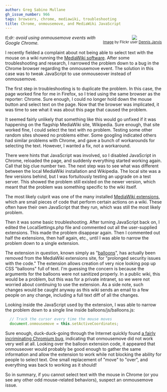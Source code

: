 ```yaml
---
author: Greg Sabino Mullane
gh_issue_number: 966
tags: browsers, chrome, mediawiki, troubleshooting
title: Chrome, onmousemove, and MediaWiki JavaScript
---
```




<div class="separator" style="clear: both; float: right; text-align: center;"><a href="/blog/2014/04/18/chrome-onmousemove-and-mediawiki/image-0-big.jpeg" imageanchor="1" style="clear: right; margin-bottom: 1em; margin-left: 1em;"><img border="0" src="/blog/2014/04/18/chrome-onmousemove-and-mediawiki/image-0.jpeg"/></a>
<br/><small><a href="https://flic.kr/p/aM4L46">Image</a> by Flickr user <a href="https://www.flickr.com/photos/archer10/">Dennis Jarvis</a></small></div>

*tl;dr: avoid using onmousemove events with Google Chrome.*

I recently fielded a complaint about not being able to select text with the mouse on a 
wiki running the [
MediaWiki software](http://www.mediawiki.org/wiki/MediaWiki). After some troubleshooting and research, I narrowed the problem down to a bug in the Chrome browser regarding the onmousemove event. The solution in this case was to tweak JavaScript to use onmouseover instead of onmousemove.

The first step in troubleshooting is to duplicate the problem. In this case, the page worked fine for me in Firefox, so I tried using the same browser as the reporter: Chrome. Sure enough, I could no longer hold down the mouse button and select text on the page. Now that the browser was implicated, it was time to see what it was about this page that caused the problem.

It seemed fairly unlikely that something like this would go unfixed if it was happening on the flagship MediaWiki site, Wikipedia. Sure enough, that site worked fine, I could select the text with no problem. Testing some other random sites showed no problems either. Some googling indicated others had similar problems with Chrome, and gave a bunch of workarounds for selecting the text. However, I wanted a fix, not a workaround.

There were hints that JavaScript was involved, so I disabled JavaScript in Chrome, reloaded the page, and suddenly everything started working again. Call that big clue number two. The next step was to see what was different between the local MediaWiki installation and Wikipedia. The local site was a few versions behind, but I was fortuitously testing an upgrade on a test server. This showed the problem still existed on the newer version, which meant that the problem was something specific to the wiki itself.

The most likely culprit was one of the many installed [MediaWiki extensions](http://www.mediawiki.org/wiki/Manual:Extensions), which are small pieces of code that perform certain actions on a wiki. These often have their own JavaScript that they run, which was still the most likely problem.

Then it was some basic troubleshooting. After turning JavaScript back on, I edited the LocalSettings.php file and commented out all the user-supplied extensions. This made the problem disappear again. Then I commented out half the extensions, then half again, etc., until I was able to narrow the problem down to a single extension.

The extension in question, known simply as "[balloons](http://www.mediawiki.org/wiki/Extension:Balloons)", has actually been removed from the MediaWiki extensions site, for "prolonged security issues with the code." The extension allows creation of very nice looking pop up CSS "balloons" full of text. I'm guessing the concern is because the arguments for the balloons were not sanitized properly. In a public wiki, this would be a problem, but this was for a private intranet, so we were not worried about continuing to use the extension. As a side note, such changes would be caught anyway as this wiki sends an email to a few people on any change, including a full text diff of all the changes.

 

Looking inside the JavaScript used by the extension, I was able to narrow the problem down to a single line inside balloons/js/balloons.js:

```javascript
  // Track the cursor every time the mouse moves
  document.onmousemove = this.setActiveCoordinates;
```

Sure enough, duck-duck-going through the Internet quickly found [a fairly incriminating Chromium bug](https://code.google.com/p/chromium/issues/detail?id=170631), indicating that onmousemove did not work very well at all. Looking over the balloon extension code, it appeared that onmouseover would probably be good enough to gather the same information and allow the extension to work while not blocking the ability for people to select text. One small replacement of "move" to "over", and everything was back to working as it should!

So in summary, if you cannot select text with the mouse in Chrome (or you see any other odd mouse-related behaviors), suspect an onmousemove issue.


